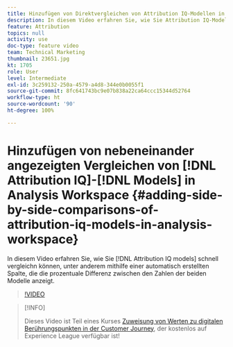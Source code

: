```yaml
---
title: Hinzufügen von Direktvergleichen von Attribution IQ-Modellen in Analysis Workspace
description: In diesem Video erfahren Sie, wie Sie Attribution IQ-Modelle schnell vergleichen können, unter anderem mithilfe einer automatisch erstellten Spalte, die den prozentualen Unterschied zwischen den Zahlen der beiden Modelle anzeigt.
feature: Attribution
topics: null
activity: use
doc-type: feature video
team: Technical Marketing
thumbnail: 23651.jpg
kt: 1705
role: User
level: Intermediate
exl-id: 3c259132-250a-4579-a4d8-344e0b0055f1
source-git-commit: 8fc641743bc9e07b838a22ca64ccc15344d52764
workflow-type: ht
source-wordcount: '90'
ht-degree: 100%

---
```


# Hinzufügen von nebeneinander angezeigten Vergleichen von [!DNL Attribution IQ]-[!DNL Models] in Analysis Workspace {#adding-side-by-side-comparisons-of-attribution-iq-models-in-analysis-workspace}

In diesem Video erfahren Sie, wie Sie [!DNL Attribution IQ models] schnell vergleichn können, unter anderem mithilfe einer automatisch erstellten Spalte, die die prozentuale Differenz zwischen den Zahlen der beiden Modelle anzeigt.

>[!VIDEO](https://video.tv.adobe.com/v/23651/?quality=12&learn=on)

>[!INFO]
>
> Dieses Video ist Teil eines Kurses [Zuweisung von Werten zu digitalen Berührungspunkten in der Customer Journey](https://experienceleague.adobe.com/?recommended=Analytics-U-1-2020.2&amp;lang=de), der kostenlos auf Experience League verfügbar ist!
